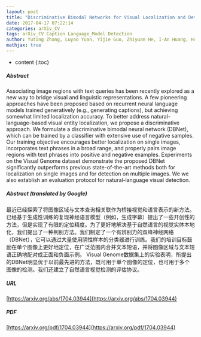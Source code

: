 ```yaml
---
layout: post
title: "Discriminative Bimodal Networks for Visual Localization and Detection with Natural Language Queries"
date: 2017-04-17 07:22:14
categories: arXiv_CV
tags: arXiv_CV Caption Language_Model Detection
author: Yuting Zhang, Luyao Yuan, Yijie Guo, Zhiyuan He, I-An Huang, Honglak Lee
mathjax: true
---
```


* content
{:toc}

##### Abstract
Associating image regions with text queries has been recently explored as a new way to bridge visual and linguistic representations. A few pioneering approaches have been proposed based on recurrent neural language models trained generatively (e.g., generating captions), but achieving somewhat limited localization accuracy. To better address natural-language-based visual entity localization, we propose a discriminative approach. We formulate a discriminative bimodal neural network (DBNet), which can be trained by a classifier with extensive use of negative samples. Our training objective encourages better localization on single images, incorporates text phrases in a broad range, and properly pairs image regions with text phrases into positive and negative examples. Experiments on the Visual Genome dataset demonstrate the proposed DBNet significantly outperforms previous state-of-the-art methods both for localization on single images and for detection on multiple images. We we also establish an evaluation protocol for natural-language visual detection.

##### Abstract (translated by Google)
最近已经探索了将图像区域与文本查询相关联作为桥接视觉和语言表示的新方法。已经基于生成性训练的复现神经语言模型（例如，生成字幕）提出了一些开创性的方法，但是实现了有限的定位精度。为了更好地解决基于自然语言的视觉实体本地化，我们提出了一种判别方法。我们制定了一个有辨别力的双峰神经网络（DBNet），它可以通过大量使用阴性样本的分类器进行训练。我们的培训目标鼓励在单个图像上更好地定位，在广泛范围内合并文本短语，并将图像区域与文本短语正确地配对成正面和负面示例。 Visual Genome数据集上的实验表明，所提出的DBNet明显优于以前最先进的方法，既可用于单个图像的定位，也可用于多个图像的检测。我们还建立了自然语言视觉检测的评估协议。

##### URL
[https://arxiv.org/abs/1704.03944](https://arxiv.org/abs/1704.03944)

##### PDF
[https://arxiv.org/pdf/1704.03944](https://arxiv.org/pdf/1704.03944)

